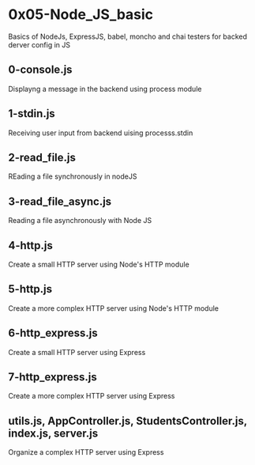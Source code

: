 # 0x05-Node_JS_basic
Basics of NodeJs, ExpressJS, babel, moncho and chai testers for backed derver config in JS

## 0-console.js
Displayng a message in the backend using process module

## 1-stdin.js
Receiving user input from backend uising processs.stdin

## 2-read_file.js
REading a file synchronously in nodeJS

## 3-read_file_async.js
Reading a file asynchronously with Node JS

## 4-http.js
Create a small HTTP server using Node's HTTP module

## 5-http.js
Create a more complex HTTP server using Node's HTTP module


## 6-http_express.js
Create a small HTTP server using Express

## 7-http_express.js
Create a more complex HTTP server using Express

## utils.js, AppController.js, StudentsController.js, index.js, server.js
Organize a complex HTTP server using Express